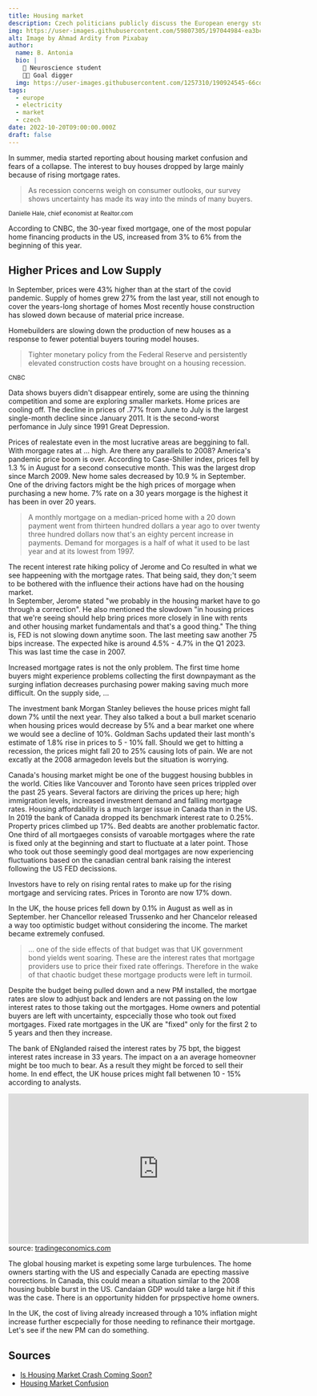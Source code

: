 ```yaml
---
title: Housing market 
description: Czech politicians publicly discuss the European energy stock exchange
img: https://user-images.githubusercontent.com/59807305/197044984-ea3bc50e-5ed9-4ce0-97e6-9eb6cc673db1.jpg
alt: Image by Ahmad Ardity from Pixabay 
author: 
  name: B. Antonia
  bio: |
    🧠 Neuroscience student
    🦸🏼 Goal digger
  img: https://user-images.githubusercontent.com/1257310/190924545-66cd79f4-445a-41d5-9cd4-f29d00d3619c.jpg
tags:
  - europe
  - electricity
  - market
  - czech
date: 2022-10-20T09:00:00.000Z
draft: false
---
```



In summer, media started reporting about housing market confusion and fears of a collapse. The interest to buy houses dropped by large mainly because of rising mortgage rates. 

> As recession concerns weigh on consumer outlooks, our survey shows uncertainty has made its way into the minds of many buyers.

<sub>Danielle Hale, chief economist at Realtor.com</sub>


According to CNBC, the 30-year fixed mortgage, one of the most popular home financing products in the US, increased from 3% to 6% from the beginning of this year.


## Higher Prices and Low Supply

In September, prices were 43% higher than at the start of the covid pandemic.
Supply of homes grew 27% from the last year, still not enough to cover the years-long shortage of homes
Most recently house construction has slowed down because of material price increase.

Homebuilders are slowing down the production of new houses as a response to fewer potential buyers touring model houses.

> Tighter monetary policy from the Federal Reserve and persistently elevated construction costs have brought on a housing recession.

<sub>CNBC</sub>


Data shows buyers didn't disappear entirely, some are using the thinning competition and some are exploring smaller markets.
Home prices are cooling off. The decline in prices of .77% from June to July is the largest single-month decline since January 2011. 
It is the second-worst perfomance in July since 1991 Great Depression. 


Prices of realestate even in the most lucrative areas are beggining to fall. With morgage rates at ... high. Are there any parallels to 2008? 
America's pandemic price boom is over. According to Case-Shiller index, prices fell by 1.3 % in August for a second consecutive month. This was the largest drop since March 2009. 
New home sales decreased by 10.9 % in September. One of the driving factors might be the high prices of morgage when purchasing a new home. 7% rate on a 30 years 
morgage is the highest it has been in over 20 years. 


> A monthly mortgage on a median-priced home with a 20 down payment went from thirteen hundred dollars a year ago to over twenty three hundred dollars now
that's an eighty percent increase in payments. Demand for morgages is a half of what it used to be last year and at its lowest from 1997.

The recent interest rate hiking policy of Jerome and Co resulted in what we see happeening with the mortgage rates. That being said, they don;'t seem to be bothered
with the influence their actions have had on the housing market.  
In September, Jerome stated "we probably in the housing market have to go through a correction". He also mentioned the slowdown "in housing prices that
we're seeing should help bring prices more closely in line with rents and other housing market fundamentals and that's a good thing."
The thing is, FED is not slowing down anytime soon. The last meeting saw another 75 bips increase. 
The expected hike is around 4.5% - 4.7% in the Q1 2023. This was last time the case in 2007. 

Increased mortgage rates is not the only problem. The first time home buyers might experience problems collecting the first downpaymant as the surging inflation
decreases purchasing power making saving much more difficult. On the supply side, ...

The investment bank Morgan Stanley believes the house prices might fall down 7% until the next year. They also talked a bout a bull market scenario when housing
prices would decrease by 5% and a bear market one where we would see a decline of 10%. Goldman Sachs updated their last month's estimate of 1.8% rise in prices
to 5 - 10% fall. Should we get to hitting a recession, the prices might fall 20 to 25% causing lots of pain. We are not excatly at the 2008 armagedon levels
but the situation is worrying.

Canada's housing market might be one of the buggest housing bubbles in the world. Cities like Vancouver and Toronto have seen prices trippled over the past 25 years.
Several factors are diriving the prices up here; high immigration levels, increased investment demand and falling mortgage rates. Housing affordability  is a much larger issue in Canada than in the US.
In 2019 the bank of Canada dropped its benchmark interest rate to 0.25%. Property prices climbed up 17%. Bed deabts are another problematic factor. One third of all mortgaeges 
consists of varoable mortgages where the rate is fixed only at the beginning and start to fluctuate at a later point. Those who took out those seemingly good deal mortgages
are now experiencing fluctuations based on the canadian central bank raising the interest following the US FED decissions. 

Investors have to rely on rising rental rates to make up for the rising mortgage and servicing rates. Prices in Toronto are now 17% down. 

In the UK, the house prices fell down by 0.1% in August as well as in September. her Chancellor released Trussenko and her Chancelor released a way too optimistic budget without considering 
the income. The market became extremely confused. 

> ... one of the side effects of that budget was that UK government bond yields went soaring. These are the interest rates that mortgage providers
use to price their fixed rate offerings. Therefore in the wake of that chaotic budget these mortgage products were left in turmoil.

Despite the budget being pulled down and a new PM installed, the mortgae rates are slow to adhjust back and lenders are not passing on the low interest rates to those taking out the mortgages.
Home owners and potential buyers are left with uncertainty, espcecially those who took out fixed mortgages. Fixed rate mortgages in the UK are "fixed" only for the first 2 to 5 years and then they increase. 

The bank of ENglanded raised the interest rates by 75 bpt, the biggest interest rates increase in 33 years. The impact on a an average homeovner might be too much to bear. As a result
they might be forced to sell their home. In end effect, the UK house prices might fall betwenen 10 - 15% according to analysts. 

<iframe src='https://d3fy651gv2fhd3.cloudfront.net/embed/?s=cclr&v=202210261556V20220312&d1=20171107&h=300&w=600' height='300' width='600'  frameborder='0' scrolling='no'></iframe><br />source: <a href='https://tradingeconomics.com/canada/interest-rate'>tradingeconomics.com</a>

The global housing market is expeting some large turbulences. The home owners starting with the US and especially Canada are epecting massive corrections. In Canada, this could mean
a situation similar to the 2008 housing bubble burst in the US. Candaian GDP would take a large hit if this was the case. There is an opportunity hidden for prpspective home owners.

In the UK, the cost of living already increased through a 10% inflation might increase further escpecially for those needing to refinance their mortgage. Let's see if the new PM can do something. 

## Sources
 
- [Is Housing Market Crash Coming Soon?](https://www.youtube.com/watch?v=ueqKUCYPDZ4)
- [Housing Market Confusion](https://www.cnbc.com/2022/09/09/housing-market-confusion-whats-happening-next.html)
